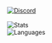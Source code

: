 [![Discord](https://lanyard.cnrad.dev/api/433325944141512705)](https://discord.com/users/433325944141512705)
<br>
<br>
![Stats](https://github-readme-stats.vercel.app/api?username=PowfuArras&show_icons=true&theme=radical)
<br>
![Languages](https://github-readme-stats.vercel.app/api/top-langs/?username=PowfuArras&layout=compact&theme=radical)
